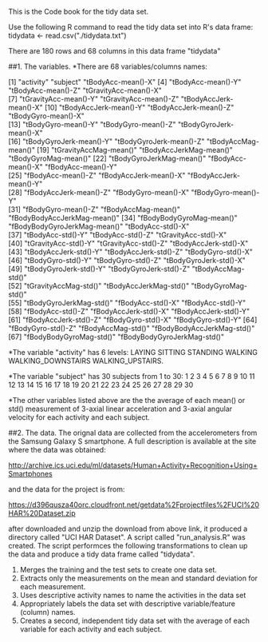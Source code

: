This is the Code book for the tidy data set.

Use the following R command to read the tidy data set into R's data frame:
tidydata <- read.csv("./tidydata.txt")

There are 180 rows and 68 columns in this data frame "tidydata"

##1. The variables.
*There are 68 variables/columns names:

 [1] "activity"                    "subject"                     "tBodyAcc-mean()-X"
 [4] "tBodyAcc-mean()-Y"           "tBodyAcc-mean()-Z"           "tGravityAcc-mean()-X"       
 [7] "tGravityAcc-mean()-Y"        "tGravityAcc-mean()-Z"        "tBodyAccJerk-mean()-X"
[10] "tBodyAccJerk-mean()-Y"       "tBodyAccJerk-mean()-Z"       "tBodyGyro-mean()-X"         
[13] "tBodyGyro-mean()-Y"          "tBodyGyro-mean()-Z"          "tBodyGyroJerk-mean()-X"     
[16] "tBodyGyroJerk-mean()-Y"      "tBodyGyroJerk-mean()-Z"      "tBodyAccMag-mean()"
[19] "tGravityAccMag-mean()"       "tBodyAccJerkMag-mean()"      "tBodyGyroMag-mean()"
[22] "tBodyGyroJerkMag-mean()"     "fBodyAcc-mean()-X"           "fBodyAcc-mean()-Y"          
[25] "fBodyAcc-mean()-Z"           "fBodyAccJerk-mean()-X"       "fBodyAccJerk-mean()-Y"      
[28] "fBodyAccJerk-mean()-Z"       "fBodyGyro-mean()-X"          "fBodyGyro-mean()-Y"         
[31] "fBodyGyro-mean()-Z"          "fBodyAccMag-mean()"          "fBodyBodyAccJerkMag-mean()"
[34] "fBodyBodyGyroMag-mean()"     "fBodyBodyGyroJerkMag-mean()" "tBodyAcc-std()-X"           
[37] "tBodyAcc-std()-Y"            "tBodyAcc-std()-Z"            "tGravityAcc-std()-X"        
[40] "tGravityAcc-std()-Y"         "tGravityAcc-std()-Z"         "tBodyAccJerk-std()-X"
[43] "tBodyAccJerk-std()-Y"        "tBodyAccJerk-std()-Z"        "tBodyGyro-std()-X"          
[46] "tBodyGyro-std()-Y"           "tBodyGyro-std()-Z"           "tBodyGyroJerk-std()-X"
[49] "tBodyGyroJerk-std()-Y"       "tBodyGyroJerk-std()-Z"       "tBodyAccMag-std()"          
[52] "tGravityAccMag-std()"        "tBodyAccJerkMag-std()"       "tBodyGyroMag-std()"         
[55] "tBodyGyroJerkMag-std()"      "fBodyAcc-std()-X"            "fBodyAcc-std()-Y"           
[58] "fBodyAcc-std()-Z"            "fBodyAccJerk-std()-X"        "fBodyAccJerk-std()-Y"
[61] "fBodyAccJerk-std()-Z"        "fBodyGyro-std()-X"           "fBodyGyro-std()-Y"
[64] "fBodyGyro-std()-Z"           "fBodyAccMag-std()"           "fBodyBodyAccJerkMag-std()"  
[67] "fBodyBodyGyroMag-std()"      "fBodyBodyGyroJerkMag-std()"

*The variable "activity" has 6 levels:
LAYING SITTING STANDING WALKING WALKING_DOWNSTAIRS WALKING_UPSTAIRS.

*The variable "subject" has 30 subjects from 1 to 30:
1  2  3  4  5  6  7  8  9 10 11 12 13 14 15 16 17 18 19 20 21 22 23 24 25 26 27 28 29 30

*The other variables listed above are the the average of each mean() or std() measurement of
3-axial linear acceleration and 3-axial angular velocity for each activity and each subject.

##2. The data.
The orignal data are collected from the accelerometers from the Samsung Galaxy S smartphone.
A full description is available at the site where the data was obtained:

http://archive.ics.uci.edu/ml/datasets/Human+Activity+Recognition+Using+Smartphones 

and the data for the project is from:

https://d396qusza40orc.cloudfront.net/getdata%2Fprojectfiles%2FUCI%20HAR%20Dataset.zip

after downloaded and unzip the download from above link, it produced a directory called
"UCI HAR Dataset". A script called "run_analysis.R" was created. The script performces the
following transformations to clean up the data and produce a tidy data frame called "tidydata".

1. Merges the training and the test sets to create one data set.
2. Extracts only the measurements on the mean and standard deviation for each measurement.
3. Uses descriptive activity names to name the activities in the data set
4. Appropriately labels the data set with descriptive variable/feature (column) names.
5. Creates a second, independent tidy data set with the average of each variable for
each activity and each subject.



